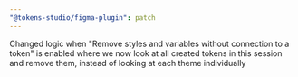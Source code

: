 ```yaml
---
"@tokens-studio/figma-plugin": patch
---
```


Changed logic when "Remove styles and variables without connection to a token" is enabled where we now look at all created tokens in this session and remove them, instead of looking at each theme individually
